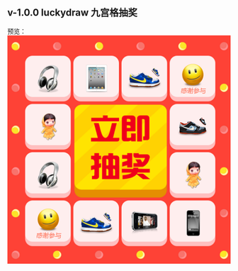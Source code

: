## v-1.0.0 luckydraw 九宫格抽奖
预览：
![image](https://raw.githubusercontent.com/Aric-sky/lucky-projects/luckydraw/img/pre-luckydraw.png)


